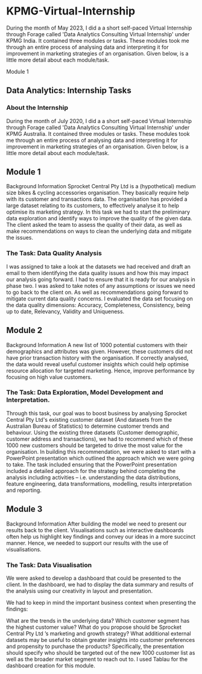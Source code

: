 # KPMG-Virtual-Internship
During the month of May 2023, I did a a short self-paced Virtual Internship through Forage called 'Data Analytics Consulting Virtual Internship' under KPMG India. It contained three modules or tasks. These modules took me through an entire process of analysing data and interpreting it for improvement in marketing strategies of an organisation. Given below, is a little more detail about each module/task.

Module 1
## Data Analytics: Internship Tasks
### About the Internship
During the month of July 2020, I did a a short self-paced Virtual Internship through Forage called 'Data Analytics Consulting Virtual Internship' under KPMG Australia. It contained three modules or tasks. These modules took me through an entire process of analysing data and interpreting it for improvement in marketing strategies of an organisation. Given below, is a little more detail about each module/task.

## Module 1
Background Information
Sprocket Central Pty Ltd is a (hypothetical) medium size bikes & cycling accessories organisation. They basically require help with its customer and transactions data. The organisation has provided a large dataset relating to its customers, to effectively analyse it to help optimise its marketing strategy. In this task we had to start the preliminary data exploration and identify ways to improve the quality of the given data. The client asked the team to assess the quality of their data, as well as make recommendations on ways to clean the underlying data and mitigate the issues.

### The Task: Data Quality Analysis
I was assigned to take a look at the datasets we had received and draft an email to them identifying the data quality issues and how this may impact our analysis going forward. I had to ensure that it is ready for our analysis in phase two. I was asked to take notes of any assumptions or issues we need to go back to the client on. As well as recommendations going forward to mitigate current data quality concerns. I evaluated the data set focusing on the data quality dimensions: Accuracy, Completeness, Consistency, being up to date, Relevancy, Validity and Uniqueness.

## Module 2
Background Information
A new list of 1000 potential customers with their demographics and attributes was given. However, these customers did not have prior transaction history with the organisation. If correctly analysed, the data would reveal useful customer insights which could help optimise resource allocation for targeted marketing. Hence, improve performance by focusing on high value customers.

### The Task: Data Exploration, Model Development and Interpretation.
Through this task, our goal was to boost business by analysing Sprocket Central Pty Ltd's existing customer dataset (And datasets from the Australian Bureau of Statistics) to determine customer trends and behaviour. Using the existing three datasets (Customer demographic, customer address and transactions), we had to recommend which of these 1000 new customers should be targeted to drive the most value for the organisation. In building this recommendation, we were asked to start with a PowerPoint presentation which outlined the approach which we were going to take. The task included ensuring that the PowerPoint presentation included a detailed approach for the strategy behind completing the analysis including activities – i.e. understanding the data distributions, feature engineering, data transformations, modelling, results interpretation and reporting.

## Module 3
Background Information
After building the model we need to present our results back to the client. Visualisations such as interactive dashboards often help us highlight key findings and convey our ideas in a more succinct manner. Hence, we needed to support our results with the use of visualisations.

### The Task: Data Visualisation
We were asked to develop a dashboard that could be presented to the client. In the dashboard, we had to display the data summary and results of the analysis using our creativity in layout and presentation.

We had to keep in mind the important business context when presenting the findings:

What are the trends in the underlying data?
Which customer segment has the highest customer value?
What do you propose should be Sprocket Central Pty Ltd ’s marketing and growth strategy?
What additional external datasets may be useful to obtain greater insights into customer preferences and propensity to purchase the products?
Specifically, the presentation should specify who should be targeted out of the new 1000 customer list as well as the broader market segment to reach out to. I used Tablau for the dashboard creation for this module.
